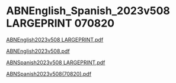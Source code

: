 # ABNEnglish_Spanish_2023v508 LARGEPRINT 070820

[ABNEnglish2023v508 LARGEPRINT.pdf](ABNEnglish_Spanish_2023v508%20LARGEPRINT%20070820%20a147e8fc166141bc942e7c718bd7ff00/ABNEnglish2023v508%20LARGEPRINT%20pdf%20126ecbd94efc4c9cbbbd730777939c02.md)

[ABNEnglish2023v508.pdf](ABNEnglish_Spanish_2023v508%20LARGEPRINT%20070820%20a147e8fc166141bc942e7c718bd7ff00/ABNEnglish2023v508%20pdf%203723463c84344d85bc09e90e17dd42b4.md)

[ABNSpanish2023v508 LARGEPRINT.pdf](ABNEnglish_Spanish_2023v508%20LARGEPRINT%20070820%20a147e8fc166141bc942e7c718bd7ff00/ABNSpanish2023v508%20LARGEPRINT%20pdf%20fbecf83e303f4ec99e251f18e29f57df.md)

[ABNSpanish2023v508(70820).pdf](ABNEnglish_Spanish_2023v508%20LARGEPRINT%20070820%20a147e8fc166141bc942e7c718bd7ff00/ABNSpanish2023v508(70820)%20pdf%2004196330f4f9478d88beacd4ac7c8067.md)